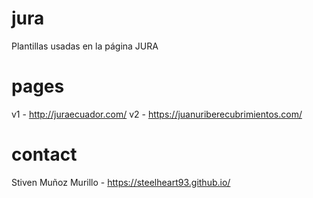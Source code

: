 # jura
Plantillas usadas en la página JURA

# pages
v1 - http://juraecuador.com/
v2 - https://juanuriberecubrimientos.com/

# contact
Stiven Muñoz Murillo - https://steelheart93.github.io/

